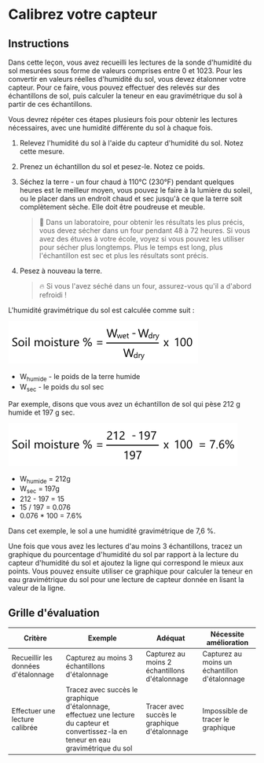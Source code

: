 # Calibrez votre capteur

## Instructions

Dans cette leçon, vous avez recueilli les lectures de la sonde d'humidité du sol mesurées sous forme de valeurs comprises entre 0 et 1023. Pour les convertir en valeurs réelles d'humidité du sol, vous devez étalonner votre capteur. Pour ce faire, vous pouvez effectuer des relevés sur des échantillons de sol, puis calculer la teneur en eau gravimétrique du sol à partir de ces échantillons.

Vous devrez répéter ces étapes plusieurs fois pour obtenir les lectures nécessaires, avec une humidité différente du sol à chaque fois.

1. Relevez l'humidité du sol à l'aide du capteur d'humidité du sol. Notez cette mesure.

1. Prenez un échantillon du sol et pesez-le. Notez ce poids.

1. Séchez la terre - un four chaud à 110°C (230°F) pendant quelques heures est le meilleur moyen, vous pouvez le faire à la lumière du soleil, ou le placer dans un endroit chaud et sec jusqu'à ce que la terre soit complètement sèche. Elle doit être poudreuse et meuble.

    > 💁 Dans un laboratoire, pour obtenir les résultats les plus précis, vous devez sécher dans un four pendant 48 à 72 heures. Si vous avez des étuves à votre école, voyez si vous pouvez les utiliser pour sécher plus longtemps. Plus le temps est long, plus l'échantillon est sec et plus les résultats sont précis.

1. Pesez à nouveau la terre.

    > 🔥 Si vous l'avez séché dans un four, assurez-vous qu'il a d'abord refroidi !

L'humidité gravimétrique du sol est calculée comme suit :

![Le pourcentage d'humidité du sol est le poids humide moins le poids sec, divisé par le poids sec, multiplié par 100](../../../../images/gsm-calculation.png)

* W<sub>humide</sub> - le poids de la terre humide
* W<sub>sec</sub> - le poids du sol sec

Par exemple, disons que vous avez un échantillon de sol qui pèse 212 g humide et 197 g sec.

![Calcul rempli](../../../../images/gsm-calculation-example.png)

* W<sub>humide</sub> = 212g
* W<sub>sec</sub> = 197g
* 212 - 197 = 15
* 15 / 197 = 0.076
* 0.076 * 100 = 7.6%

Dans cet exemple, le sol a une humidité gravimétrique de 7,6 %.

Une fois que vous avez les lectures d'au moins 3 échantillons, tracez un graphique du pourcentage d'humidité du sol par rapport à la lecture du capteur d'humidité du sol et ajoutez la ligne qui correspond le mieux aux points. Vous pouvez ensuite utiliser ce graphique pour calculer la teneur en eau gravimétrique du sol pour une lecture de capteur donnée en lisant la valeur de la ligne.

## Grille d'évaluation

| Critère | Exemple | Adéquat | Nécessite amélioration |
| -------- | --------- | -------- | ----------------- |
| Recueillir les données d'étalonnage | Capturez au moins 3 échantillons d'étalonnage | Capturez au moins 2 échantillons d'étalonnage | Capturez au moins un échantillon d'étalonnage |
| Effectuer une lecture calibrée | Tracez avec succès le graphique d'étalonnage, effectuez une lecture du capteur et convertissez-la en teneur en eau gravimétrique du sol | Tracer avec succès le graphique d'étalonnage | Impossible de tracer le graphique |
